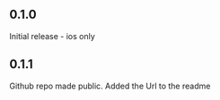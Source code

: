 ## 0.1.0

Initial release - ios only

## 0.1.1

Github repo made public. Added the Url to the readme